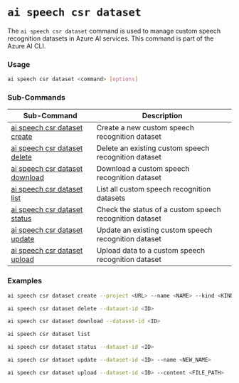 # `ai speech csr dataset`

The `ai speech csr dataset` command is used to manage custom speech recognition datasets in Azure AI services. This command is part of the Azure AI CLI.

### Usage

``` bash title="Create a new custom speech recognition dataset"
ai speech csr dataset <command> [options]
```

### Sub-Commands

| Sub-Command | Description |
| ----------- | ----------- |
| [ai speech csr dataset create](./create.md) | Create a new custom speech recognition dataset |
| [ai speech csr dataset delete](./delete.md) | Delete an existing custom speech recognition dataset |
| [ai speech csr dataset download](./download.md) | Download a custom speech recognition dataset |
| [ai speech csr dataset list](./list.md) | List all custom speech recognition datasets |
| [ai speech csr dataset status](./status.md) | Check the status of a custom speech recognition dataset |
| [ai speech csr dataset update](./update.md) | Update an existing custom speech recognition dataset |
| [ai speech csr dataset upload](./upload.md) | Upload data to a custom speech recognition dataset |

### Examples

``` bash title="Create a new custom speech recognition dataset"
ai speech csr dataset create --project <URL> --name <NAME> --kind <KIND> --content <URL> --language <LANGUAGE> --description <DESCRIPTION>
```

``` bash title="Delete an existing custom speech recognition dataset"
ai speech csr dataset delete --dataset-id <ID>
```

``` bash title="Download a custom speech recognition dataset"
ai speech csr dataset download --dataset-id <ID>
```

``` bash title="List all custom speech recognition datasets"
ai speech csr dataset list
```

``` bash title="Check the status of a custom speech recognition dataset"
ai speech csr dataset status --dataset-id <ID>
```

``` bash title="Update an existing custom speech recognition dataset"
ai speech csr dataset update --dataset-id <ID> --name <NEW_NAME>
```

``` bash title="Upload data to a custom speech recognition dataset"
ai speech csr dataset upload --dataset-id <ID> --content <FILE_PATH>
```